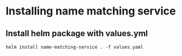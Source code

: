 
# Installing name matching service

## Install helm package with values.yml

```shell
helm install name-matching-service . -f values.yaml
```
